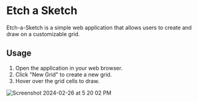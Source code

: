 # Etch a Sketch 

Etch-a-Sketch is a simple web application that allows users to create and draw on a customizable grid.

## Usage
1. Open the application in your web browser.
2. Click "New Grid" to create a new grid.
3. Hover over the grid cells to draw.

![Screenshot 2024-02-26 at 5 20 02 PM](https://github.com/Abdiy0/Etch-a-Sketch/assets/46433229/d934b9c7-45c7-4c0b-8901-91e0ad9db9d6)
